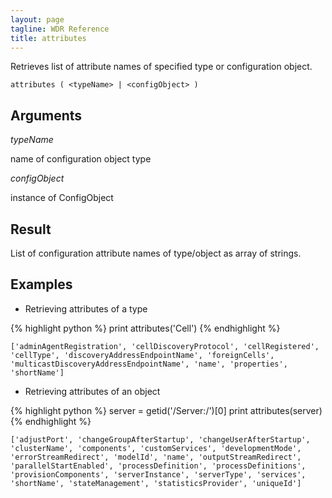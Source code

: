 ```yaml
---
layout: page
tagline: WDR Reference
title: attributes
---
```


Retrieves list of attribute names of specified type or configuration object.

    attributes ( <typeName> | <configObject> )

## Arguments

_typeName_

name of configuration object type

_configObject_

instance of ConfigObject

## Result

List of configuration attribute names of type/object as array of strings.

## Examples

* Retrieving attributes of a type

{% highlight python %}
print attributes('Cell')
{% endhighlight %}

    ['adminAgentRegistration', 'cellDiscoveryProtocol', 'cellRegistered', 'cellType', 'discoveryAddressEndpointName', 'foreignCells', 'multicastDiscoveryAddressEndpointName', 'name', 'properties', 'shortName']

* Retrieving attributes of an object

{% highlight python %}
server = getid('/Server:/')[0]
print attributes(server)
{% endhighlight %}

    ['adjustPort', 'changeGroupAfterStartup', 'changeUserAfterStartup', 'clusterName', 'components', 'customServices', 'developmentMode', 'errorStreamRedirect', 'modelId', 'name', 'outputStreamRedirect', 'parallelStartEnabled', 'processDefinition', 'processDefinitions', 'provisionComponents', 'serverInstance', 'serverType', 'services', 'shortName', 'stateManagement', 'statisticsProvider', 'uniqueId']
